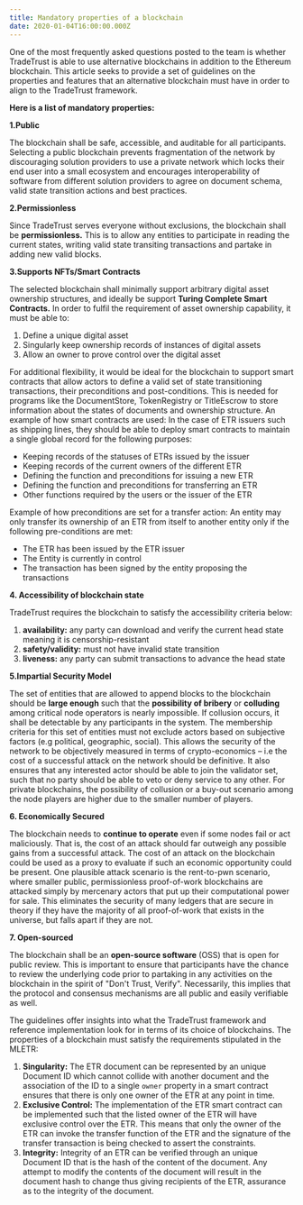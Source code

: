 ```yaml
---
title: Mandatory properties of a blockchain
date: 2020-01-04T16:00:00.000Z
---
```


One of the most frequently asked questions posted to the team is whether TradeTrust is able to use alternative blockchains in addition to the Ethereum blockchain. This article seeks to provide a set of guidelines on the properties and features that an alternative blockchain must have in order to align to the TradeTrust framework.

**Here is a list of mandatory properties:**

**1.Public**

The blockchain shall be safe, accessible, and auditable for all participants.
Selecting a public blockchain prevents fragmentation of the network by discouraging solution providers to use a private network which locks their end user into a small ecosystem and encourages interoperability of software from different solution providers to agree on document schema, valid state transition actions and best practices.

**2.Permissionless**

Since TradeTrust serves everyone without exclusions, the blockchain shall be **permissionless.**
This is to allow any entities to participate in reading the current states, writing valid state transiting transactions and partake in adding new valid blocks.

**3.Supports NFTs/Smart Contracts**

The selected blockchain shall minimally support arbitrary digital asset ownership structures, and ideally be support **Turing Complete Smart Contracts.**
In order to fulfil the requirement of asset ownership capability, it must be able to:

1. Define a unique digital asset
2. Singularly keep ownership records of instances of digital assets
3. Allow an owner to prove control over the digital asset

For additional flexibility, it would be ideal for the blockchain to support smart contracts that allow actors to define a valid set of state transitioning transactions, their preconditions and post-conditions. This is needed for programs like the DocumentStore, TokenRegistry or TitleEscrow to store information about the states of documents and ownership structure.
An example of how smart contracts are used:
In the case of ETR issuers such as shipping lines, they should be able to deploy smart contracts to maintain a single global record for the following purposes:

- Keeping records of the statuses of ETRs issued by the issuer
- Keeping records of the current owners of the different ETR
- Defining the function and preconditions for issuing a new ETR
- Defining the function and preconditions for transferring an ETR
- Other functions required by the users or the issuer of the ETR

Example of how preconditions are set for a transfer action:
An entity may only transfer its ownership of an ETR from itself to another entity only if the following pre-conditions are met:

- The ETR has been issued by the ETR issuer
- The Entity is currently in control
- The transaction has been signed by the entity proposing the transactions

**4. Accessibility of blockchain state**

TradeTrust requires the blockchain to satisfy the accessibility criteria below:

1. **availability:** any party can download and verify the current head state meaning it is censorship-resistant
2. **safety/validity:** must not have invalid state transition
3. **liveness:** any party can submit transactions to advance the head state

**5.Impartial Security Model**

The set of entities that are allowed to append blocks to the blockchain should be **large enough** such that the **possibility of bribery** or **colluding** among critical node operators is nearly impossible.
If collusion occurs, it shall be detectable by any participants in the system. The membership criteria for this set of entities must not exclude actors based on subjective factors (e.g political, geographic, social). This allows the security of the network to be objectively measured in terms of crypto-economics – i.e the cost of a successful attack on the network should be definitive. It also ensures that any interested actor should be able to join the validator set, such that no party should be able to veto or deny service to any other.
For private blockchains, the possibility of collusion or a buy-out scenario among the node players are higher due to the smaller number of players.

**6. Economically Secured**

The blockchain needs to **continue to operate** even if some nodes fail or act maliciously. That is, the cost of an attack should far outweigh any possible gains from a successful attack.
The cost of an attack on the blockchain could be used as a proxy to evaluate if such an economic opportunity could be present. One plausible attack scenario is the rent-to-pwn scenario, where smaller public, permissionless proof-of-work blockchains are attacked simply by mercenary actors that put up their computational power for sale. This eliminates the security of many ledgers that are secure in theory if they have the majority of all proof-of-work that exists in the universe, but falls apart if they are not.

**7. Open-sourced**

The blockchain shall be an **open-source software** (OSS) that is open for public review. This is important to ensure that participants have the chance to review the underlying code prior to partaking in any activities on the blockchain in the spirit of "Don't Trust, Verify". Necessarily, this implies that the protocol and consensus mechanisms are all public and easily verifiable as well.

The guidelines offer insights into what the TradeTrust framework and reference implementation look for in terms of its choice of blockchains. The properties of a blockchain must satisfy the requirements stipulated in the MLETR:

1. **Singularity:** The ETR document can be represented by an unique Document ID which cannot collide with another document and the association of the ID to a single `owner` property in a smart contract ensures that there is only one owner of the ETR at any point in time.
2. **Exclusive Control:** The implementation of the ETR smart contract can be implemented such that the listed owner of the ETR will have exclusive control over the ETR. This means that only the owner of the ETR can invoke the transfer function of the ETR and the signature of the transfer transaction is being checked to assert the constraints.
3. **Integrity:** Integrity of an ETR can be verified through an unique Document ID that is the hash of the content of the document. Any attempt to modify the contents of the document will result in the document hash to change thus giving recipients of the ETR, assurance as to the integrity of the document.

